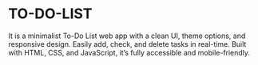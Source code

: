 # TO-DO-LIST
It is a minimalist To-Do List web app with a clean UI, theme options, and responsive design. Easily add, check, and delete tasks in real-time. Built with HTML, CSS, and JavaScript, it’s fully accessible and mobile-friendly.
